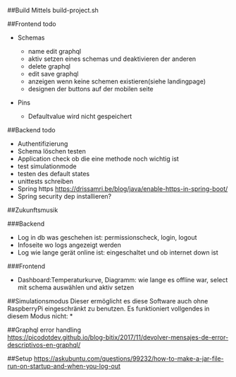 ##Build
Mittels build-project.sh

##Frontend todo
* Schemas
  * name edit graphql
  * aktiv setzen eines schemas und deaktivieren der anderen
  * delete graphql
  * edit save graphql
  * anzeigen wenn keine schemen existieren(siehe landingpage)
  * designen der buttons auf der mobilen seite
  
* Pins
  * Defaultvalue wird nicht gespeichert
  
  
##Backend todo
* Authentifizierung 
* Schema löschen testen
* Application check ob die eine methode noch wichtig ist
* test simulationmode
* testen des default states
* unittests schreiben
* Spring https https://drissamri.be/blog/java/enable-https-in-spring-boot/
* Spring security dep installieren?

##Zukunftsmusik

###Backend
* Log in db was geschehen ist: permissionscheck, login, logout
* Infoseite wo logs angezeigt werden
* Log wie lange gerät online ist: eingeschaltet und ob internet down ist


###Frontend
  * Dashboard:Temperaturkurve, Diagramm: wie lange es offline war, select mit schema auswählen und aktiv setzen


##Simulationsmodus
Dieser ermöglicht es diese Software auch ohne RaspberryPi eingeschränkt zu benutzen. 
Es funktioniert vollgendes in diesem Modus nicht:
* 

##Graphql error handling  
https://picodotdev.github.io/blog-bitix/2017/11/devolver-mensajes-de-error-descriptivos-en-graphql/

##Setup
https://askubuntu.com/questions/99232/how-to-make-a-jar-file-run-on-startup-and-when-you-log-out
